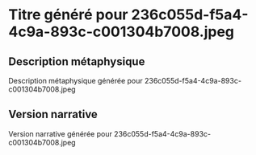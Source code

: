 # Titre généré pour 236c055d-f5a4-4c9a-893c-c001304b7008.jpeg

## Description métaphysique
Description métaphysique générée pour 236c055d-f5a4-4c9a-893c-c001304b7008.jpeg

## Version narrative
Version narrative générée pour 236c055d-f5a4-4c9a-893c-c001304b7008.jpeg
